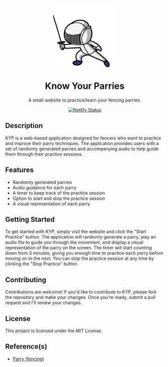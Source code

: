 <div align="center">
    <img src="./assets/images/logo.png" alt="KYP Logo (definitely not based on a DALL·E 2 generated image!)" width="200px" height="200px">
    <h1>
        Know Your Parries
    </h1>
    <p align="center">
        A small website to practice/learn your fencing parries.
    </p>
    <a href="https://app.netlify.com/sites/kyptk/deploys" target="_blank">
        <img src="https://api.netlify.com/api/v1/badges/03e39337-4126-4107-9726-da66060d0e8c/deploy-status" alt="Netlify Status">
    </a>
</div>

## Description

KYP is a web-based application designed for fencers who want to practice and improve their parry techniques.
The application provides users with a set of randomly generated parries and accompanying audio to help guide them through their practice sessions.

## Features

-   Randomly generated parries
-   Audio guidance for each parry
-   A timer to keep track of the practice session
-   Option to start and stop the practice session
-   A visual representation of each parry

## Getting Started

To get started with KYP, simply visit the website and click the "Start Practice" button.
The application will randomly generate a parry, play an audio file to guide you through the movement, and display a visual representation of the parry on the screen.
The timer will start counting down from 3 minutes, giving you enough time to practice each parry before moving on to the next.
You can stop the practice session at any time by clicking the "Stop Practice" button.

## Contributing

Contributions are welcome! If you'd like to contribute to KYP, please fork the repository and make your changes.
Once you're ready, submit a pull request and I'll review your changes.

## License

This project is licensed under the MIT License.

## Reference(s)

-   [Parry (fencing)](<https://en.wikipedia.org/wiki/Parry_(fencing)>)
